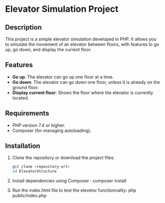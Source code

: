 # Elevator Simulation Project

## Description
This project is a simple elevator simulation developed in PHP. It allows you to simulate the movement of an elevator between floors, with features to go up, go down, and display the current floor.

## Features
- **Go up**: The elevator can go up one floor at a time.
- **Go down**: The elevator can go down one floor, unless it is already on the ground floor.
- **Display current floor**: Shows the floor where the elevator is currently located.

## Requirements
- PHP version 7.4 or higher.
- Composer (for managing autoloading).

## Installation
1. Clone the repository or download the project files:
   ```bash
   git clone <repository-url>
   cd ElevatorStructure

2. Install dependencies using Composer :
    composer install

3. Run the index.html file to test the elevetor functionnality:
    php public/index.php